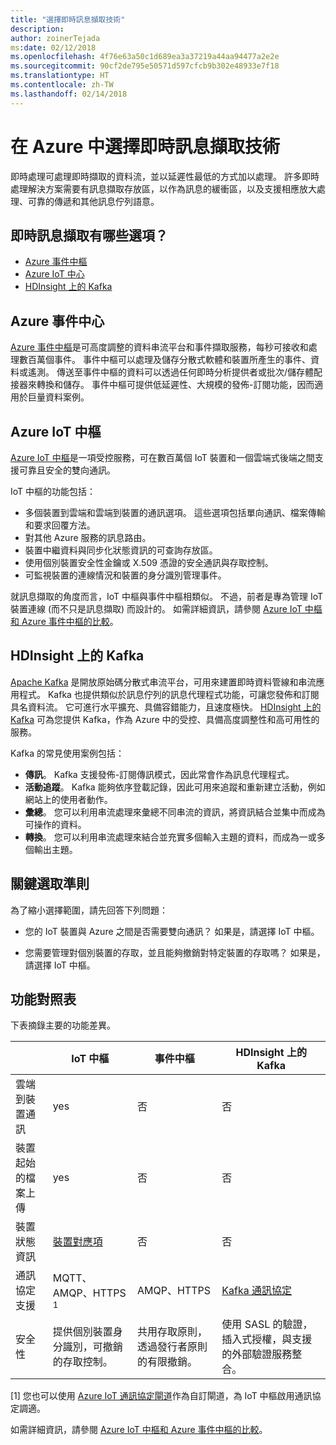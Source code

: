 ```yaml
---
title: "選擇即時訊息擷取技術"
description: 
author: zoinerTejada
ms:date: 02/12/2018
ms.openlocfilehash: 4f76e63a50c1d689ea3a37219a44aa94477a2e2e
ms.sourcegitcommit: 90cf2de795e50571d597cfcb9b302e48933e7f18
ms.translationtype: HT
ms.contentlocale: zh-TW
ms.lasthandoff: 02/14/2018
---
```

# <a name="choosing-a-real-time-message-ingestion-technology-in-azure"></a>在 Azure 中選擇即時訊息擷取技術

即時處理可處理即時擷取的資料流，並以延遲性最低的方式加以處理。 許多即時處理解決方案需要有訊息擷取存放區，以作為訊息的緩衝區，以及支援相應放大處理、可靠的傳遞和其他訊息佇列語意。 

## <a name="what-are-your-options-for-real-time-message-ingestion"></a>即時訊息擷取有哪些選項？

- [Azure 事件中樞](/azure/event-hubs/)
- [Azure IoT 中心](/azure/iot-hub/)
- [HDInsight 上的 Kafka](/azure/hdinsight/kafka/apache-kafka-get-started)

## <a name="azure-event-hubs"></a>Azure 事件中心

[Azure 事件中樞](/azure/event-hubs/)是可高度調整的資料串流平台和事件擷取服務，每秒可接收和處理數百萬個事件。 事件中樞可以處理及儲存分散式軟體和裝置所產生的事件、資料或遙測。 傳送至事件中樞的資料可以透過任何即時分析提供者或批次/儲存體配接器來轉換和儲存。 事件中樞可提供低延遲性、大規模的發佈-訂閱功能，因而適用於巨量資料案例。

## <a name="azure-iot-hub"></a>Azure IoT 中樞

[Azure IoT 中樞](/azure/iot-hub/)是一項受控服務，可在數百萬個 IoT 裝置和一個雲端式後端之間支援可靠且安全的雙向通訊。

IoT 中樞的功能包括：

* 多個裝置到雲端和雲端到裝置的通訊選項。 這些選項包括單向通訊、檔案傳輸和要求回覆方法。
* 對其他 Azure 服務的訊息路由。
* 裝置中繼資料與同步化狀態資訊的可查詢存放區。
* 使用個別裝置安全性金鑰或 X.509 憑證的安全通訊與存取控制。
* 可監視裝置的連線情況和裝置的身分識別管理事件。

就訊息擷取的角度而言，IoT 中樞與事件中樞相類似。 不過，前者是專為管理 IoT 裝置連線 (而不只是訊息擷取) 而設計的。 如需詳細資訊，請參閱 [Azure IoT 中樞和 Azure 事件中樞的比較](/azure/iot-hub/iot-hub-compare-event-hubs)。 

## <a name="kafka-on-hdinsight"></a>HDInsight 上的 Kafka

[Apache Kafka](https://kafka.apache.org/) 是開放原始碼分散式串流平台，可用來建置即時資料管線和串流應用程式。 Kafka 也提供類似於訊息佇列的訊息代理程式功能，可讓您發佈和訂閱具名資料流。 它可進行水平擴充、具備容錯能力，且速度極快。 [HDInsight 上的 Kafka](/azure/hdinsight/kafka/apache-kafka-get-started) 可為您提供 Kafka，作為 Azure 中的受控、具備高度調整性和高可用性的服務。 

Kafka 的常見使用案例包括：

* **傳訊**。 Kafka 支援發佈-訂閱傳訊模式，因此常會作為訊息代理程式。
* **活動追蹤**。 Kafka 能夠依序登載記錄，因此可用來追蹤和重新建立活動，例如網站上的使用者動作。
* **彙總**。 您可以利用串流處理來彙總不同串流的資訊，將資訊結合並集中而成為可操作的資料。
* **轉換**。 您可以利用串流處理來結合並充實多個輸入主題的資料，而成為一或多個輸出主題。

## <a name="key-selection-criteria"></a>關鍵選取準則

為了縮小選擇範圍，請先回答下列問題：

- 您的 IoT 裝置與 Azure 之間是否需要雙向通訊？ 如果是，請選擇 IoT 中樞。

- 您需要管理對個別裝置的存取，並且能夠撤銷對特定裝置的存取嗎？ 如果是，請選擇 IoT 中樞。

## <a name="capability-matrix"></a>功能對照表

下表摘錄主要的功能差異。 

| | IoT 中樞 | 事件中樞 | HDInsight 上的 Kafka |
| --- | --- | --- | --- |
| 雲端到裝置通訊 | yes | 否 | 否 |
| 裝置起始的檔案上傳 | yes | 否 | 否 |
| 裝置狀態資訊 | [裝置對應項](/azure/iot-hub/iot-hub-devguide-device-twins) | 否 | 否 |
| 通訊協定支援 | MQTT、AMQP、HTTPS <sup>1</sup> | AMQP、HTTPS | [Kafka 通訊協定](https://cwiki.apache.org/confluence/display/KAFKA/A+Guide+To+The+Kafka+Protocol) |
| 安全性 | 提供個別裝置身分識別，可撤銷的存取控制。 | 共用存取原則，透過發行者原則的有限撤銷。 | 使用 SASL 的驗證，插入式授權，與支援的外部驗證服務整合。 |

[1] 您也可以使用 [Azure IoT 通訊協定閘道](/azure/iot-hub/iot-hub-protocol-gateway)作為自訂閘道，為 IoT 中樞啟用通訊協定調適。

如需詳細資訊，請參閱 [Azure IoT 中樞和 Azure 事件中樞的比較](/azure/iot-hub/iot-hub-compare-event-hubss)。